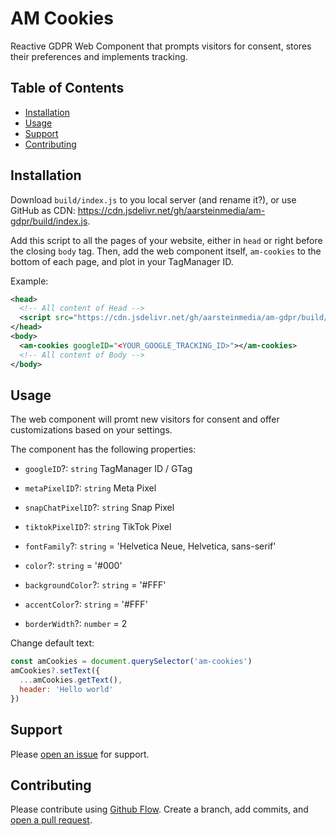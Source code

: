 # AM Cookies

Reactive GDPR Web Component that prompts visitors for consent, stores their preferences and implements tracking.

## Table of Contents

- [Installation](#installation)
- [Usage](#usage)
- [Support](#support)
- [Contributing](#contributing)

## Installation

Download `build/index.js` to you local server (and rename it?), or use GitHub as CDN: https://cdn.jsdelivr.net/gh/aarsteinmedia/am-gdpr/build/index.js.

Add this script to all the pages of your website, either in `head` or right before the closing `body` tag. Then, add the web component itself, `am-cookies` to the bottom of each page, and plot in your TagManager ID.

Example:
```xml
<head>
  <!-- All content of Head -->
  <script src="https://cdn.jsdelivr.net/gh/aarsteinmedia/am-gdpr/build/index.js"></script>
</head>
<body>
  <am-cookies googleID="<YOUR_GOOGLE_TRACKING_ID>"></am-cookies>
  <!-- All content of Body -->
</body>
```

## Usage

The web component will promt new visitors for consent and offer customizations based on your settings.

The component has the following properties:
- `googleID`?: `string` TagManager ID / GTag
- `metaPixelID`?: `string` Meta Pixel
- `snapChatPixelID`?: `string` Snap Pixel
- `tiktokPixelID`?: `string` TikTok Pixel

- `fontFamily`?: `string` = 'Helvetica Neue, Helvetica, sans-serif'
- `color`?: `string` = '#000'
- `backgroundColor`?: `string` = '#FFF'
- `accentColor`?: `string` = '#FFF'
- `borderWidth`?: `number` = 2

Change default text:
```javascript
const amCookies = document.querySelector('am-cookies')
amCookies?.setText({
  ...amCookies.getText(),
  header: 'Hello world'
})
```


## Support

Please [open an issue](https://github.com/aarsteinmedia/am-gdpr/issues/new) for support.

## Contributing

Please contribute using [Github Flow](https://guides.github.com/introduction/flow/). Create a branch, add commits, and [open a pull request](https://github.com/fraction/readme-boilerplate/compare/).